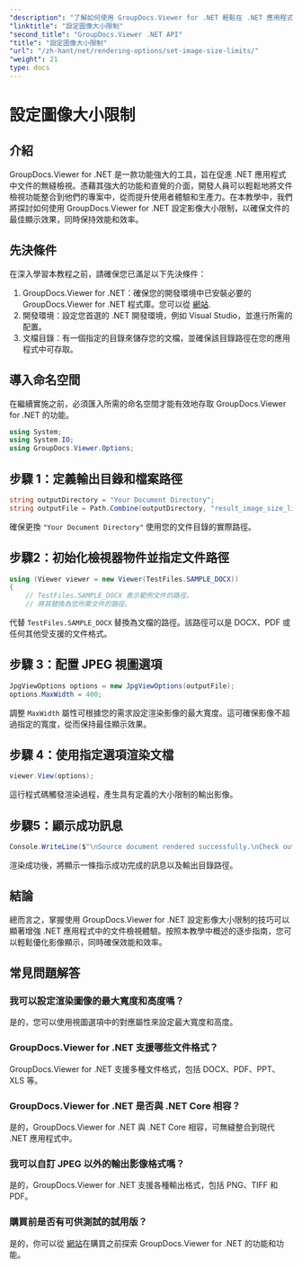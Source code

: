 ```yaml
---
"description": "了解如何使用 GroupDocs.Viewer for .NET 輕鬆在 .NET 應用程式中設定圖片大小限制，從而增強文件檢視體驗。"
"linktitle": "設定圖像大小限制"
"second_title": "GroupDocs.Viewer .NET API"
"title": "設定圖像大小限制"
"url": "/zh-hant/net/rendering-options/set-image-size-limits/"
"weight": 21
type: docs
---
```

# 設定圖像大小限制

## 介紹
GroupDocs.Viewer for .NET 是一款功能強大的工具，旨在促進 .NET 應用程式中文件的無縫檢視。憑藉其強大的功能和直覺的介面，開發人員可以輕鬆地將文件檢視功能整合到他們的專案中，從而提升使用者體驗和生產力。在本教學中，我們將探討如何使用 GroupDocs.Viewer for .NET 設定影像大小限制，以確保文件的最佳顯示效果，同時保持效能和效率。
## 先決條件
在深入學習本教程之前，請確保您已滿足以下先決條件：
1. GroupDocs.Viewer for .NET：確保您的開發環境中已安裝必要的 GroupDocs.Viewer for .NET 程式庫。您可以從 [網站](https://releases。groupdocs.com/viewer/net/).
2. 開發環境：設定您首選的 .NET 開發環境，例如 Visual Studio，並進行所需的配置。
3. 文檔目錄：有一個指定的目錄來儲存您的文檔，並確保該目錄路徑在您的應用程式中可存取。

## 導入命名空間
在繼續實施之前，必須匯入所需的命名空間才能有效地存取 GroupDocs.Viewer for .NET 的功能。
```csharp
using System;
using System.IO;
using GroupDocs.Viewer.Options;
```
## 步驟 1：定義輸出目錄和檔案路徑
```csharp
string outputDirectory = "Your Document Directory";
string outputFile = Path.Combine(outputDirectory, "result_image_size_limit.jpg");
```
確保更換 `"Your Document Directory"` 使用您的文件目錄的實際路徑。
## 步驟2：初始化檢視器物件並指定文件路徑
```csharp
using (Viewer viewer = new Viewer(TestFiles.SAMPLE_DOCX))
{
    // TestFiles.SAMPLE_DOCX 表示範例文件的路徑。
    // 將其替換為您所需文件的路徑。
```
代替 `TestFiles.SAMPLE_DOCX` 替換為文檔的路徑。該路徑可以是 DOCX、PDF 或任何其他受支援的文件格式。
## 步驟 3：配置 JPEG 視圖選項
```csharp
JpgViewOptions options = new JpgViewOptions(outputFile);
options.MaxWidth = 400;
```
調整 `MaxWidth` 屬性可根據您的需求設定渲染影像的最大寬度。這可確保影像不超過指定的寬度，從而保持最佳顯示效果。
## 步驟 4：使用指定選項渲染文檔
```csharp
viewer.View(options);
```
這行程式碼觸發渲染過程，產生具有定義的大小限制的輸出影像。
## 步驟5：顯示成功訊息
```csharp
Console.WriteLine($"\nSource document rendered successfully.\nCheck output in {outputDirectory}.");
```
渲染成功後，將顯示一條指示成功完成的訊息以及輸出目錄路徑。

## 結論
總而言之，掌握使用 GroupDocs.Viewer for .NET 設定影像大小限制的技巧可以顯著增強 .NET 應用程式中的文件檢視體驗。按照本教學中概述的逐步指南，您可以輕鬆優化影像顯示，同時確保效能和效率。
## 常見問題解答
### 我可以設定渲染圖像的最大寬度和高度嗎？
是的，您可以使用視圖選項中的對應屬性來設定最大寬度和高度。
### GroupDocs.Viewer for .NET 支援哪些文件格式？
GroupDocs.Viewer for .NET 支援多種文件格式，包括 DOCX、PDF、PPT、XLS 等。
### GroupDocs.Viewer for .NET 是否與 .NET Core 相容？
是的，GroupDocs.Viewer for .NET 與 .NET Core 相容，可無縫整合到現代 .NET 應用程式中。
### 我可以自訂 JPEG 以外的輸出影像格式嗎？
是的，GroupDocs.Viewer for .NET 支援各種輸出格式，包括 PNG、TIFF 和 PDF。
### 購買前是否有可供測試的試用版？
是的，你可以從 [網站](https://releases.groupdocs.com/viewer/net/)在購買之前探索 GroupDocs.Viewer for .NET 的功能和功能。